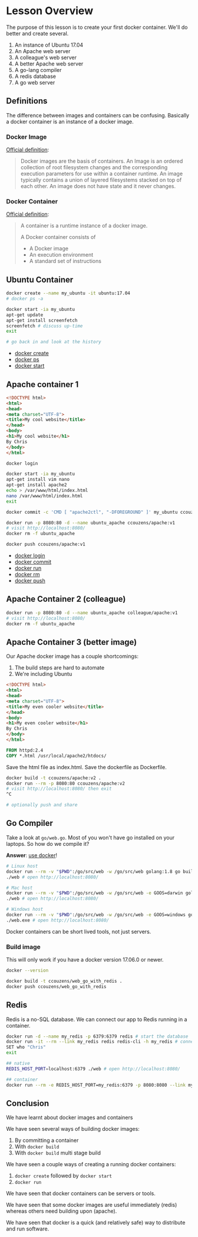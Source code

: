 # Lesson Overview

The purpose of this lesson is to create your first docker container.
We'll do better and create several.

1. An instance of Ubuntu 17.04
1. An Apache web server
1. A colleague's web server
1. A better Apache web server
1. A go-lang compiler
1. A redis database
1. A go web server

## Definitions

The difference between images and containers can be confusing.
Basically a docker container is an instance of a docker image.

### Docker Image

[Official definition](https://docs.docker.com/glossary/?term=image):

> Docker images are the basis of containers.
> An Image is an ordered collection of root filesystem changes and the corresponding execution parameters for use within a container runtime.
> An image typically contains a union of layered filesystems stacked on top of each other.
> An image does not have state and it never changes.

### Docker Container

[Official definition](https://docs.docker.com/glossary/?term=container):

> A container is a runtime instance of a docker image.
> 
> A Docker container consists of
>
> * A Docker image
> * An execution environment
> * A standard set of instructions

## Ubuntu Container

```bash
docker create --name my_ubuntu -it ubuntu:17.04
# docker ps -a

docker start -ia my_ubuntu
apt-get update
apt-get install screenfetch
screenfetch # discuss up-time
exit

# go back in and look at the history
```

* [docker create](https://docs.docker.com/engine/reference/commandline/create/)
* [docker ps](https://docs.docker.com/engine/reference/commandline/ps/)
* [docker start](https://docs.docker.com/engine/reference/commandline/start/)

## Apache container 1

```html
<!DOCTYPE html>
<html>
<head>
<meta charset="UTF-8">
<title>My cool website</title>
</head>
<body>
<h1>My cool website</h1>
By Chris
</body>
</html>
```

```bash
docker login

docker start -ia my_ubuntu
apt-get install vim nano
apt-get install apache2
echo > /var/www/html/index.html
nano /var/www/html/index.html
exit

docker commit -c 'CMD [ "apache2ctl", "-DFOREGROUND" ]' my_ubuntu ccouzens/apache:v1

docker run -p 8080:80 -d --name ubuntu_apache ccouzens/apache:v1
# visit http://localhost:8080/
docker rm -f ubuntu_apache

docker push ccouzens/apache:v1
```

* [docker login](https://docs.docker.com/engine/reference/commandline/login/)
* [docker commit](https://docs.docker.com/engine/reference/commandline/commit/)
* [docker run](https://docs.docker.com/engine/reference/commandline/run/)
* [docker rm](https://docs.docker.com/engine/reference/commandline/rm/)
* [docker push](https://docs.docker.com/engine/reference/commandline/push/)

## Apache Container 2 (colleague)

```bash
docker run -p 8080:80 -d --name ubuntu_apache colleague/apache:v1
# visit http://localhost:8080/
docker rm -f ubuntu_apache
```

## Apache Container 3 (better image)

Our Apache docker image has a couple shortcomings:

1. The build steps are hard to automate
1. We're including Ubuntu

```html
<!DOCTYPE html>
<html>
<head>
<meta charset="UTF-8">
<title>My even cooler website</title>
</head>
<body>
<h1>My even cooler website</h1>
By Chris
</body>
</html>
```

```dockerfile
FROM httpd:2.4
COPY *.html /usr/local/apache2/htdocs/
```

Save the html file as index.html.
Save the dockerfile as Dockerfile.

```bash
docker build -t ccouzens/apache:v2 .
docker run --rm -p 8080:80 ccouzens/apache:v2
# visit http://localhost:8080/ then exit
^C

# optionally push and share
```

## Go Compiler

Take a look at `go/web.go`.
Most of you won't have go installed on your laptops.
So how do we compile it?

**Answer**: [use docker](https://hub.docker.com/_/golang/)!

```bash
# Linux host
docker run --rm -v "$PWD":/go/src/web -w /go/src/web golang:1.8 go build -v
./web # open http://localhost:8080/

# Mac host
docker run --rm -v "$PWD":/go/src/web -w /go/src/web -e GOOS=darwin golang:1.8 go build -v
./web # open http://localhost:8080/

# Windows host
docker run --rm -v "$PWD":/go/src/web -w /go/src/web -e GOOS=windows golang:1.8 go build -v
./web.exe # open http://localhost:8080/
```

Docker containers can be short lived tools, not just servers.

### Build image

This will only work if you have a docker version 17.06.0 or newer.

```bash
docker --version

docker build -t ccouzens/web_go_with_redis .
docker push ccouzens/web_go_with_redis
```

## Redis

Redis is a no-SQL database.
We can connect our app to Redis running in a container.

```bash
docker run -d --name my_redis -p 6379:6379 redis # start the database
docker run -it --rm --link my_redis redis redis-cli -h my_redis # connect to the database
SET who "Chris"
exit

## native
REDIS_HOST_PORT=localhost:6379 ./web # open http://localhost:8080/

## container
docker run --rm -e REDIS_HOST_PORT=my_redis:6379 -p 8080:8080 --link my_redis ccouzens/web_go_with_redis
```

## Conclusion

We have learnt about docker images and containers

We have seen several ways of building docker images:

1. By committing a container
1. With `docker build`
1. With `docker build` multi stage build

We have seen a couple ways of creating a running docker containers:

1. `docker create` followed by `docker start`
1. `docker run`

We have seen that docker containers can be servers or tools.

We have seen that some docker images are useful immediately (redis) whereas others need building upon (apache).

We have seen that docker is a quick (and relatively safe) way to distribute and run software.
